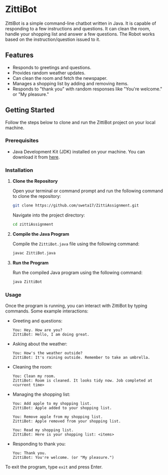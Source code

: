 # ZittiBot

ZittiBot is a simple command-line chatbot written in Java. It is capable of responding to a few instructions and questions. It can clean the room, handle your shopping list and answer a few questions. The Robot works based on the instruction/question issued to it.

## Features

- Responds to greetings and questions.
- Provides random weather updates.
- Can clean the room and fetch the newspaper.
- Manages a shopping list by adding and removing items.
- Responds to "thank you" with random responses like "You're welcome." or "My pleasure."

## Getting Started

Follow the steps below to clone and run the ZittiBot project on your local machine.

### Prerequisites

- Java Development Kit (JDK) installed on your machine. You can download it from [here](https://www.oracle.com/java/technologies/javase-jdk11-downloads.html).

### Installation

1. **Clone the Repository**

   Open your terminal or command prompt and run the following command to clone the repository:

    ```bash
    git clone https://github.com/sweta17/ZittiAssignment.git
    ```

   Navigate into the project directory:

    ```bash
    cd zittiAssignment
    ```

2. **Compile the Java Program**

   Compile the `ZittiBot.java` file using the following command:

    ```bash
    javac ZittiBot.java
    ```

3. **Run the Program**

   Run the compiled Java program using the following command:

    ```bash
    java ZittiBot
    ```

### Usage

Once the program is running, you can interact with ZittiBot by typing commands. Some example interactions:

- Greeting and questions:
    ```
    You: Hey. How are you?
    ZittiBot: Hello, I am doing great.
    ```

- Asking about the weather:
    ```
    You: How's the weather outside?
    ZittiBot: It's raining outside. Remember to take an umbrella.
    ```

- Cleaning the room:
    ```
    You: Clean my room.
    ZittiBot: Room is cleaned. It looks tidy now. Job completed at <current time>
    ```

- Managing the shopping list:
    ```
    You: Add apple to my shopping list.
    ZittiBot: Apple added to your shopping list.
    
    You: Remove apple from my shopping list.
    ZittiBot: Apple removed from your shopping list.
    
    You: Read my shopping list.
    ZittiBot: Here is your shopping list: <items>
    ```

- Responding to thank you:
    ```
    You: Thank you.
    ZittiBot: You're welcome. (or "My pleasure.")
    ```

To exit the program, type `exit` and press Enter.


